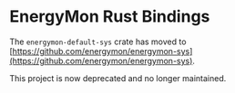 # EnergyMon Rust Bindings

The `energymon-default-sys` crate has moved to
[https://github.com/energymon/energymon-sys](https://github.com/energymon/energymon-sys).

This project is now deprecated and no longer maintained.
